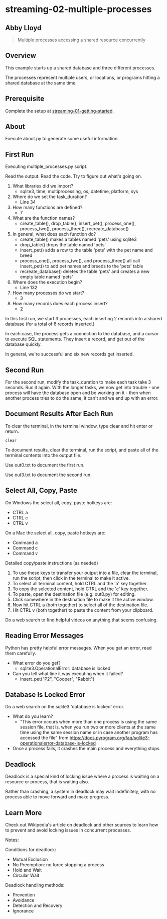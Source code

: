# streaming-02-multiple-processes
## Abby Lloyd

> Multiple processes accessing a shared resource concurrently

## Overview

This example starts up a shared database and three different processes.

The processes represent multiple users, or locations, or programs 
hitting a shared database at the same time. 

## Prerequisite

Complete the setup at [streaming-01-getting-started](https://github.com/denisecase/streaming-01-getting-started).

## About

Execute about.py to generate some useful information.

## First Run

Executing multiple_processes.py script.

Read the output. Read the code. 
Try to figure out what's going on. 

1. What libraries did we import? 
   - sqlite3, time, multiprocessing, os, datetime, platform, sys
2. Where do we set the task_duration? 
   - Line 34 
3. How many functions are defined? 
   - 7
4. What are the function names? 
   - create_table(), drop_table(), insert_pet(), process_one(), process_two(), process_three(), recreate_database()
5. In general, what does each function do? 
   - create_table() makes a tables named 'pets' using sqlite3   
   - drop_table() drops the table named 'pets'
   - insert_pet() adds a row to the table 'pets' with the pet name and breed
   - process_one(), process_two(), and process_three() all call insert_pet() to add pet names and breeds to the 'pets' table
   - recreate_database() deletes the table 'pets' and creates a new empty table named 'pets'
6. Where does the execution begin? 
   - Line 132 
7. How many processes do we start? 
   - 3
8. How many records does each process insert? 
   - 2

In this first run, we start 3 processes, 
each inserting 2 records into a shared database 
(for a total of 6 records inserted.)

In each case, the process gets a connection to the database, 
and a cursor to execute SQL statements.
They insert a record, and get out of the database quickly.

In general, we're successful and six new records get inserted. 

## Second Run

For the second run, modify the task_duration to make each task take 3 seconds. Run it again. 
With the longer tasks, we now get into trouble - 
one process will have the database open and be working on it - 
then when another process tries to do the same, it can't and 
we end up with an error. 

## Document Results After Each Run

To clear the terminal, in the terminal window, type clear and hit enter or return. 

`clear`

To document results, clear the terminal, run the script, and paste all of the terminal contents into the output file.

Use out0.txt to document the first run. 

Use out3.txt to document the second run.

## Select All, Copy, Paste

On Windows the select all, copy, paste hotkeys are:

- CTRL a 
- CTRL c 
- CTRL v 

On a Mac the select all, copy, paste hotkeys are:

- Command a
- Command c
- Command v

Detailed copy/paste instructions (as needed)

1. To use these keys to transfer your output into a file, clear the terminal, run the script, then click in the terminal to make it active.
2. To select all terminal content, hold CTRL and the 'a' key together. 
3. To copy the selected content, hold CTRL and the 'c' key together. 
4. To paste, open the destination file (e.g. out0.py) for editing.
5. Click somewhere in the destination file to make it the active window.
6. Now hit CTRL a (both together) to select all of the destination file.
7. Hit CTRL v (both together) to paste the content from your clipboard.

Do a web search to find helpful videos on anything that seems confusing. 

## Reading Error Messages

Python has pretty helpful error messages. 
When you get an error, read them carefully. 

- What error do you get? 
  - sqlite3.OperationalError: database is locked
- Can you tell what line it was executing when it failed? 
  - insert_pet("P2", "Cooper", "Rabbit")


## Database Is Locked Error

Do a web search on the sqlite3 'database is locked' error.

- What do you learn? 
  - "This error occurs when more than one process is using the same session file, that is, when you run two or more clients at the same time using the same session name or in case another program has accessed the file" from https://docs.pyrogram.org/faq/sqlite3-operationalerror-database-is-locked
- Once a process fails, it crashes the main process and everything stops. 

## Deadlock

Deadlock is a special kind of locking issue where a process 
is waiting on a resource or process, that is waiting also. 

Rather than crashing, a system in deadlock may wait indefinitely, 
with no process able to move forward and make progress.

## Learn More

Check out Wikipedia's article on deadlock and other sources to learn how to prevent and avoid locking issues in concurrent processes. 

Notes:

Conditions for deadlock:
- Mutual Exclusion
- No Preemption: no force stopping a process
- Hold and Wait
- Circular Wait

Deadlock handling methods:
- Prevention
- Avoidance
- Detection and Recovery
- Ignorance



